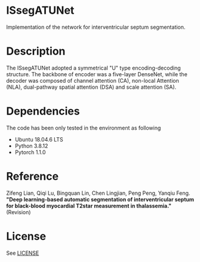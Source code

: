 # ISsegATUNet
Implementation of the network for interventricular septum segmentation.

# Description
The ISsegATUNet adopted a symmetrical "U" type encoding-decoding structure. The backbone of encoder was a five-layer DenseNet, while the decoder was composed of channel attention (CA), non-local Attention (NLA), dual-pathway spatial attention (DSA) and scale attention (SA).

# Dependencies
The code has been only tested in the environment as following
- Ubuntu 18.04.6 LTS
- Python 3.8.12
- Pytorch 1.1.0


# Reference
Zifeng Lian, Qiqi Lu, Bingquan Lin, Chen Lingjian, Peng Peng, Yanqiu Feng.
**"Deep learning-based automatic segmentation of interventricular septum for black-blood myocardial T2star measurement in thalassemia."**
(Revision)

# License
See [LICENSE](LICENSE)
